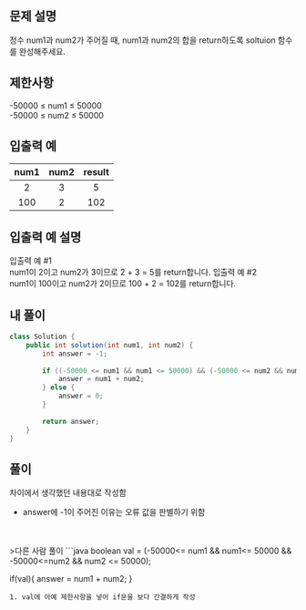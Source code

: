 ## 문제 설명

정수 num1과 num2가 주어질 때, num1과 num2의 합을 return하도록 soltuion 함수를 완성해주세요.

## 제한사항
-50000 ≤ num1 ≤ 50000  
-50000 ≤ num2 ≤ 50000

## 입출력 예
|num1|num2|result|
|:---:|:---:|:---:|
|2|3|5|
|100|2|102|

## 입출력 예 설명
입출력 예 #1  
num1이 2이고 num2가 3이므로 2 + 3 = 5를 return합니다.
입출력 예 #2  
num1이 100이고 num2가 2이므로 100 + 2 = 102를 return합니다.

## 내 풀이
```java
class Solution {
    public int solution(int num1, int num2) {
        int answer = -1;
        
        if ((-50000 <= num1 && num1 <= 50000) && (-50000 <= num2 && num2 <= 50000)) {
        	answer = num1 + num2;
        } else {
        	answer = 0;
        }
            
        return answer;
    }
}
```

## 풀이
차이에서 생각했던 내용대로 작성함  
- answer에 -1이 주어진 이유는 오류 값을 판별하기 위함
<br>
<br>
>다른 사람 풀이
```java
boolean val = (-50000<= num1 && num1<= 50000 && -50000<=num2 && num2 <= 50000);

if(val){
    answer = num1 + num2;
}
```
1. val에 아예 제한사항을 넣어 if문을 보다 간결하게 작성